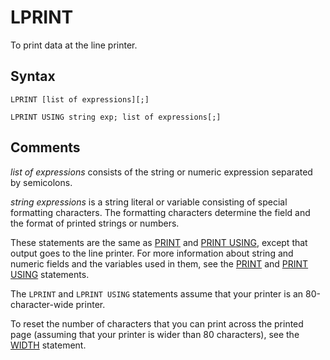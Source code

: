 # LPRINT

To print data at the line printer.

## Syntax

`LPRINT [list of expressions][;]`

`LPRINT USING string exp; list of expressions[;]`

## Comments

*list of expressions* consists of the string or numeric expression separated by semicolons.

*string expressions* is a string literal or variable consisting of special formatting characters. The formatting characters determine the field and the format of printed strings or numbers.

These statements are the same as [PRINT](PRINT) and [PRINT USING](PRINT-USING), except that output goes to the line printer. For more information about string and numeric fields and the variables used in them, see the [PRINT](PRINT) and [PRINT USING](PRINT-USING) statements.

The `LPRINT` and `LPRINT USING` statements assume that your printer is an 80-character-wide printer.

To reset the number of characters that you can print across the printed page (assuming that your printer is wider than 80 characters), see the [WIDTH](WIDTH) statement.
